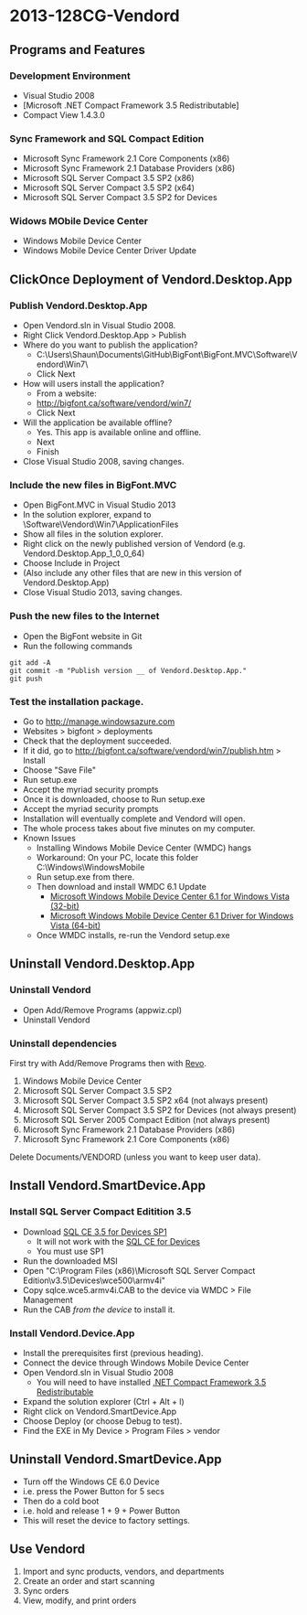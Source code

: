 # 2013-128CG-Vendord

## Programs and Features

### Development Environment

- Visual Studio 2008
- [Microsoft .NET Compact Framework 3.5 Redistributable]
- Compact View 1.4.3.0

### Sync Framework and SQL Compact Edition

- Microsoft Sync Framework 2.1 Core Components (x86)
- Microsoft Sync Framework 2.1 Database Providers (x86)
- Microsoft SQL Server Compact 3.5 SP2 (x86)
- Microsoft SQL Server Compact 3.5 SP2 (x64)
- Microsoft SQL Server Compact 3.5 SP2 for Devices

### Widows MObile Device Center

- Windows Mobile Device Center
- Windows Mobile Device Center Driver Update

## ClickOnce Deployment of Vendord.Desktop.App

### Publish Vendord.Desktop.App

- Open Vendord.sln in Visual Studio 2008.
- Right Click Vendord.Desktop.App > Publish
- Where do you want to publish the application?
	- C:\Users\Shaun\Documents\GitHub\BigFont\BigFont.MVC\Software\Vendord\Win7\
	- Click Next
- How will users install the application? 
	- From a website: 
	- http://bigfont.ca/software/vendord/win7/
	- Click Next
- Will the application be available offline?
	- Yes. This app is available online and offline.
	- Next   
	- Finish
- Close Visual Studio 2008, saving changes.

### Include the new files in BigFont.MVC

- Open BigFont.MVC in Visual Studio 2013
- In the solution explorer, expand to \Software\Vendord\Win7\ApplicationFiles
- Show all files in the solution explorer.
- Right click on the newly published version of Vendord (e.g. Vendord.Desktop.App_1_0_0_64) 
- Choose Include in Project
- (Also include any other files that are new in this version of Vendord.Desktop.App)
- Close Visual Studio 2013, saving changes.

### Push the new files to the Internet

- Open the BigFont website in Git
- Run the following commands

```
git add -A
git commit -m "Publish version __ of Vendord.Desktop.App."
git push
```

### Test the installation package.

- Go to http://manage.windowsazure.com
- Websites > bigfont > deployments
- Check that the deployment succeeded.
- If it did, go to http://bigfont.ca/software/vendord/win7/publish.htm > Install
- Choose "Save File"
- Run setup.exe
- Accept the myriad security prompts
- Once it is downloaded, choose to Run setup.exe
- Accept the myriad security prompts
- Installation will eventually complete and Vendord will open.
- The whole process takes about five minutes on my computer.
- Known Issues
    - Installing Windows Mobile Device Center (WMDC) hangs
    - Workaround: On your PC, locate this folder C:\Windows\WindowsMobile
    - Run setup.exe from there.
    - Then download and install WMDC 6.1 Update
        - [Microsoft Windows Mobile Device Center 6.1 for Windows Vista (32-bit)]
        - [Microsoft Windows Mobile Device Center 6.1 Driver for Windows Vista (64-bit)]
    - Once WMDC installs, re-run the Vendord setup.exe

## Uninstall Vendord.Desktop.App

### Uninstall Vendord

- Open Add/Remove Programs (appwiz.cpl)
- Uninstall Vendord

### Uninstall dependencies

First try with Add/Remove Programs then with [Revo].

1. Windows Mobile Device Center
1. Microsoft SQL Server Compact 3.5 SP2
1. Microsoft SQL Server Compact 3.5 SP2 x64 (not always present)
1. Microsoft SQL Server Compact 3.5 SP2 for Devices (not always present)
1. Microsoft SQL Server 2005 Compact Edition (not always present)
1. Microsoft Sync Framework 2.1 Database Providers (x86)
1. Microsoft Sync Framework 2.1 Core Components (x86)

Delete Documents/VENDORD (unless you want to keep user data).

## Install Vendord.SmartDevice.App

### Install SQL Server Compact Editition 3.5

- Download [SQL CE 3.5 for Devices SP1]
    - It will not work with the [SQL CE for Devices]
    - You must use SP1
- Run the downloaded MSI
- Open "C:\Program Files (x86)\Microsoft SQL Server Compact Edition\v3.5\Devices\wce500\armv4i\"
- Copy sqlce.wce5.armv4i.CAB to the device via WMDC > File Management
- Run the CAB *from the device* to install it.

### Install Vendord.Device.App

- Install the prerequisites first (previous heading).
- Connect the device through Windows Mobile Device Center
- Open Vendord.sln in Visual Studio 2008
    - You will need to have installed [.NET Compact Framework 3.5 Redistributable]
- Expand the solution explorer (Ctrl + Alt + l)
- Right click on Vendord.SmartDevice.App
- Choose Deploy (or choose Debug to test).
- Find the EXE in My Device > Program Files > vendor 

## Uninstall Vendord.SmartDevice.App

- Turn off the Windows CE 6.0 Device
- i.e. press the Power Button for 5 secs
- Then do a cold boot
- i.e. hold and release 1 + 9 + Power Button
- This will reset the device to factory settings.

## Use Vendord

1. Import and sync products, vendors, and departments
1. Create an order and start scanning
1. Sync orders
1. View, modify, and print orders

<!-- Links -->

[.NET Compact Framework 3.5 Redistributable]:
http://www.microsoft.com/en-ca/download/details.aspx?id=65

[Revo]:
http://www.revouninstaller.com/

[SQL CE for Devices]:
http://www.microsoft.com/en-ca/download/details.aspx?id=12264

[SQL CE 3.5 for Devices SP1]:
http://www.microsoft.com/en-us/download/details.aspx?id=17020

[Microsoft Windows Mobile Device Center 6.1 for Windows Vista (32-bit)]:
http://www.microsoft.com/en-ca/download/details.aspx?id=14

[Microsoft Windows Mobile Device Center 6.1 Driver for Windows Vista (64-bit)]:
http://www.microsoft.com/en-ca/download/details.aspx?id=3182


